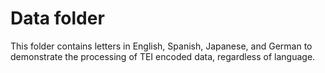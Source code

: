 # Data folder

This folder contains letters in English, Spanish, Japanese, and German to demonstrate the processing of TEI encoded data, regardless of language.